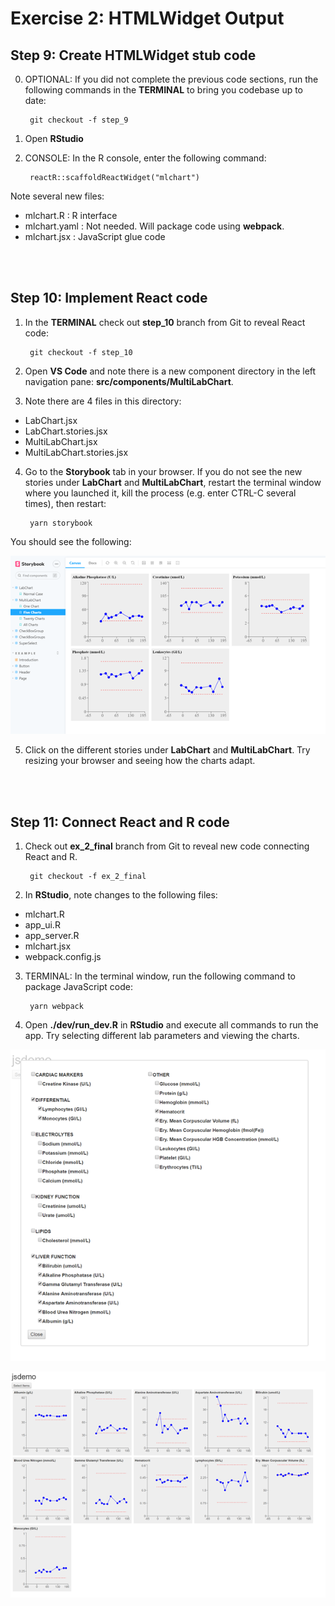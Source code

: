# Exercise 2: HTMLWidget Output

## Step 9: Create HTMLWidget stub code

0. OPTIONAL: If you did not complete the previous code sections, run the following commands
in the **TERMINAL** to bring you codebase up to date:

		git checkout -f step_9

1. Open **RStudio**

2. CONSOLE: In the R console, enter the following command:

        reactR::scaffoldReactWidget("mlchart")
		
Note several new files:
- mlchart.R : R interface
- mlchart.yaml : Not needed.  Will package code using **webpack**.
- mlchart.jsx : JavaScript glue code

&nbsp;  
&nbsp;  

## Step 10: Implement React code

1. In the **TERMINAL** check out **step_10** branch from Git to reveal React code:

        git checkout -f step_10
		
2. Open **VS Code** and note there is a new component directory
in the left navigation pane: **src/components/MultiLabChart**.

3. Note there are 4 files in this directory:

- LabChart.jsx
- LabChart.stories.jsx
- MultiLabChart.jsx
- MultiLabChart.stories.jsx

4. Go to the **Storybook** tab in your browser.  If you do not see
the new stories under **LabChart** and **MultiLabChart**, restart
the terminal window where you launched it, kill the process
(e.g. enter CTRL-C several times), then restart:

        yarn storybook
		
You should see the following:

![](figs/fig1.png)

5. Click on the different stories under **LabChart** and **MultiLabChart**.
Try resizing your browser and seeing how the charts adapt.

&nbsp;  
&nbsp;  

## Step 11: Connect React and R code

1. Check out **ex_2_final** branch from Git to reveal new code connecting React and R.

        git checkout -f ex_2_final

2. In **RStudio**, note changes to the following files:

- mlchart.R
- app_ui.R
- app_server.R
- mlchart.jsx
- webpack.config.js

3. TERMINAL: In the terminal window, run the following command to package
JavaScript code:

        yarn webpack
		
4. Open **./dev/run_dev.R** in **RStudio** and execute all commands to run the app.  Try
selecting different lab parameters and viewing the charts.

![](figs/fig2.png)

![](figs/fig3.png)
